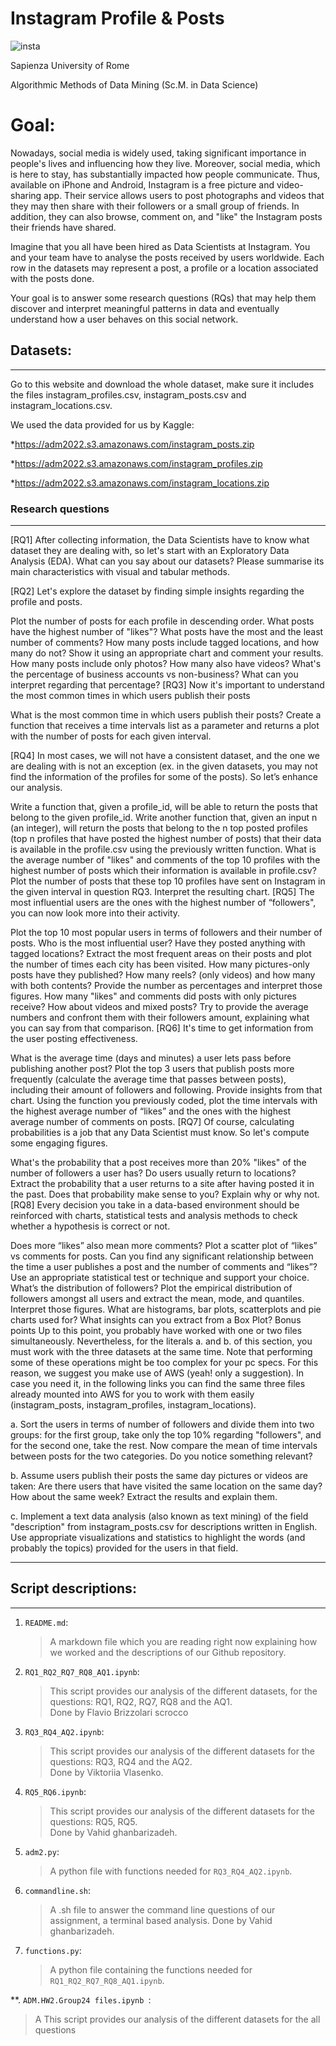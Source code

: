 
Instagram Profile & Posts 
================================================
![insta](https://github.com/user-attachments/assets/a87b6d9c-4f3d-422f-9c52-ff7e560ce465)


Sapienza University of Rome

Algorithmic Methods of Data Mining (Sc.M. in Data Science)

Goal: 
================================================
Nowadays, social media is widely used, taking significant importance in people's lives and influencing how they live. Moreover, social media, which is here to stay, has substantially impacted how people communicate. Thus, available on iPhone and Android, Instagram is a free picture and video-sharing app. Their service allows users to post photographs and videos that they may then share with their followers or a small group of friends. In addition, they can also browse, comment on, and "like" the Instagram posts their friends have shared.

Imagine that you all have been hired as Data Scientists at Instagram. You and your team have to analyse the posts received by users worldwide. Each row in the datasets may represent a post, a profile or a location associated with the posts done.

Your goal is to answer some research questions (RQs) that may help them discover and interpret meaningful patterns in data and eventually understand how a user behaves on this social network.


## Datasets:

------------------------------------------------
Go to this website and download the whole dataset, make sure it includes the files instagram_profiles.csv, instagram_posts.csv and instagram_locations.csv.

We used the data provided for us by Kaggle:

*https://adm2022.s3.amazonaws.com/instagram_posts.zip

*https://adm2022.s3.amazonaws.com/instagram_profiles.zip

*https://adm2022.s3.amazonaws.com/instagram_locations.zip

### Research questions

--------------------------------------------------

[RQ1] After collecting information, the Data Scientists have to know what dataset they are dealing with, so let's start with an Exploratory Data Analysis (EDA). What can you say about our datasets? Please summarise its main characteristics with visual and tabular methods.

[RQ2] Let's explore the dataset by finding simple insights regarding the profile and posts.

Plot the number of posts for each profile in descending order.
What posts have the highest number of "likes"?
What posts have the most and the least number of comments?
How many posts include tagged locations, and how many do not? Show it using an appropriate chart and comment your results.
How many posts include only photos? How many also have videos?
What's the percentage of business accounts vs non-business? What can you interpret regarding that percentage?
[RQ3] Now it's important to understand the most common times in which users publish their posts

What is the most common time in which users publish their posts?
Create a function that receives a time intervals list as a parameter and returns a plot with the number of posts for each given interval.

[RQ4] In most cases, we will not have a consistent dataset, and the one we are dealing with is not an exception (ex. in the given datasets, you may not find the information of the profiles for some of the posts). So let’s enhance our analysis.

Write a function that, given a profile_id, will be able to return the posts that belong to the given profile_id.
Write another function that, given an input n (an integer), will return the posts that belong to the n top posted profiles (top n profiles that have posted the highest number of posts) that their data is available in the profile.csv using the previously written function.
What is the average number of "likes" and comments of the top 10 profiles with the highest number of posts which their information is available in profile.csv?
Plot the number of posts that these top 10 profiles have sent on Instagram in the given interval in question RQ3. Interpret the resulting chart.
[RQ5] The most influential users are the ones with the highest number of “followers", you can now look more into their activity.

Plot the top 10 most popular users in terms of followers and their number of posts.
Who is the most influential user?
Have they posted anything with tagged locations? Extract the most frequent areas on their posts and plot the number of times each city has been visited.
How many pictures-only posts have they published? How many reels? (only videos) and how many with both contents? Provide the number as percentages and interpret those figures.
How many "likes" and comments did posts with only pictures receive? How about videos and mixed posts? Try to provide the average numbers and confront them with their followers amount, explaining what you can say from that comparison.
[RQ6] It's time to get information from the user posting effectiveness.

What is the average time (days and minutes) a user lets pass before publishing another post? Plot the top 3 users that publish posts more frequently (calculate the average time that passes between posts), including their amount of followers and following. Provide insights from that chart.
Using the function you previously coded, plot the time intervals with the highest average number of “likes” and the ones with the highest average number of comments on posts.
[RQ7] Of course, calculating probabilities is a job that any Data Scientist must know. So let's compute some engaging figures.

What's the probability that a post receives more than 20% "likes" of the number of followers a user has?
Do users usually return to locations? Extract the probability that a user returns to a site after having posted it in the past. Does that probability make sense to you? Explain why or why not.
[RQ8] Every decision you take in a data-based environment should be reinforced with charts, statistical tests and analysis methods to check whether a hypothesis is correct or not.

Does more “likes” also mean more comments? Plot a scatter plot of “likes” vs comments for posts.
Can you find any significant relationship between the time a user publishes a post and the number of comments and “likes”? Use an appropriate statistical test or technique and support your choice.
What’s the distribution of followers? Plot the empirical distribution of followers amongst all users and extract the mean, mode, and quantiles. Interpret those figures.
What are histograms, bar plots, scatterplots and pie charts used for?
What insights can you extract from a Box Plot?
Bonus points
Up to this point, you probably have worked with one or two files simultaneously. Nevertheless, for the literals a. and b. of this section, you must work with the three datasets at the same time. Note that performing some of these operations might be too complex for your pc specs. For this reason, we suggest you make use of AWS (yeah! only a suggestion). In case you need it, in the following links you can find the same three files already mounted into AWS for you to work with them easily (instagram_posts, instagram_profiles, instagram_locations).

a. Sort the users in terms of number of followers and divide them into two groups: for the first group, take only the top 10% regarding "followers", and for the second one, take the rest. Now compare the mean of time intervals between posts for the two categories. Do you notice something relevant?

b. Assume users publish their posts the same day pictures or videos are taken: Are there users that have visited the same location on the same day? How about the same week? Extract the results and explain them.

c. Implement a text data analysis (also known as text mining) of the field "description" from instagram_posts.csv for descriptions written in English. Use appropriate visualizations and statistics to highlight the words (and probably the topics) provided for the users in that field.

-----------------------------------------------------

## Script descriptions:

---------------------------------------------------

1. `README.md`:
   
   > A markdown file which you are reading right now explaining how we worked and the descriptions of our Github repository.

2. `RQ1_RQ2_RQ7_RQ8_AQ1.ipynb`:
   
   >This script provides our analysis of the different datasets, for the questions: RQ1, RQ2, RQ7, RQ8 and the AQ1.  
   >Done by Flavio Brizzolari scrocco

3. `RQ3_RQ4_AQ2.ipynb`:
   
   >This script provides our analysis of the different datasets for the questions: RQ3, RQ4 and the AQ2.  
   >Done by Viktoriia Vlasenko.
   
4. `RQ5_RQ6.ipynb`:
   
   >This script provides our analysis of the different datasets for the questions: RQ5, RQ5.  
   >Done by Vahid ghanbarizadeh.

3. `adm2.py`:
   
   > A python file with functions needed for `RQ3_RQ4_AQ2.ipynb`.
    
4. `commandline.sh`:
    
    >A .sh file to answer the command line questions of our assignment, a terminal based analysis.
    >Done by Vahid ghanbarizadeh.

2. `functions.py`:
   
   >A python file containing the functions needed for `RQ1_RQ2_RQ7_RQ8_AQ1.ipynb`.

**. `ADM.HW2.Group24 files.ipynb `:

   >A This script provides our analysis of the different datasets for the all questions

